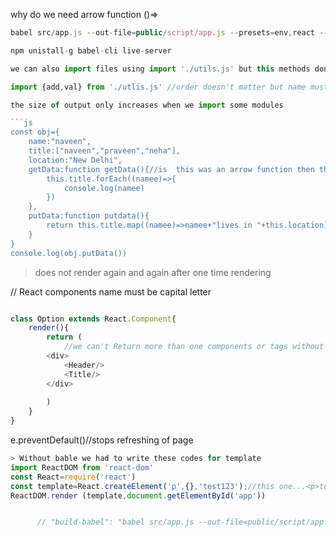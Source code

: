 why do we need arrow function ()=>
```js
babel src/app.js --out-file=public/script/app.js --presets=env,react --watch (if give error then run yarn install)

npm unistall-g babel-cli live-server

we can also import files using import './utils.js' but this methods don't work with functioins or variables like passing values to fun will show undefinde function

import {add,val} from './utlis.js' //order doesn't matter but name must be same

the size of output only increases when we import some modules

```js
const obj={
    name:"naveen",
    title:["naveen","praveen","neha"],
    location:"New Delhi",
    getData:function getData(){//is  this was an arrow function then this.title would not work as it try to get super parent item but simple es5 function gets its own obj items
        this.title.forEach((namee)=>{ 
            console.log(namee)
        })
    },
    putData:function putdata(){
        return this.title.map((namee)=>namee+"lives in "+this.location)
    }
}
console.log(obj.putData())
```

> does not render again and again after one time rendering

// React components name must be capital letter

```js

class Option extends React.Component{
    render(){
        return (
            //we can't Return more than one components or tags without enclosing into div:  Adjacent JSX elements must be wrapped in an enclosing tag
        <div>
            <Header/>
            <Title/>
        </div>
            
        )
    }
}

```

e.preventDefault()//stops refreshing of page

```js
> Without bable we had to write these codes for template
import ReactDOM from 'react-dom'
const React=require('react')
const template=React.createElement('p',{},'test123');//this one...<p>test123</p>
ReactDOM.render (template,document.getElementById('app'))


      // "build-babel": "babel src/app.js --out-file=public/script/app.js --presets=env,react --watch", //script part of package.json
